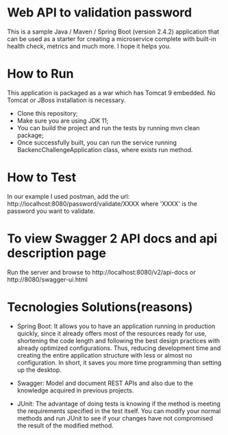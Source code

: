 # Web API to validation password
This is a sample Java / Maven / Spring Boot (version 2.4.2) application that can be used as a starter for creating a microservice complete with built-in health check, metrics and much more. I hope it helps you.

# How to Run
This application is packaged as a war which has Tomcat 9 embedded. No Tomcat or JBoss installation is necessary.

- Clone this repository;
- Make sure you are using JDK 11;
- You can build the project and run the tests by running mvn clean package;
- Once successfully built, you can run the service running BackencChallengeApplication class, where exists run method.

# How to Test
 In our example I used postman, add the url: http://localhost:8080/password/validate/XXXX where 'XXXX' is the password you want to validate.
 
# To view Swagger 2 API docs and api description page
Run the server and browse to http://localhost:8080/v2/api-docs or http://8080/swagger-ui.html

# Tecnologies Solutions(reasons)
- Spring Boot: 
It allows you to have an application running in production quickly, since it already offers most of the resources ready for use, shortening the code length and following the best design practices with already optimized configurations. Thus, reducing development time and creating the entire application structure with less or almost no configuration. In short, it saves you more time programming than setting up the desktop.

- Swagger:
Model and document REST APIs and also due to the knowledge acquired in previous projects.

- JUnit:
The advantage of doing tests is knowing if the method is meeting the requirements specified in the test itself. You can modify your normal methods and run JUnit to see if your changes have not compromised the result of the modified method.
